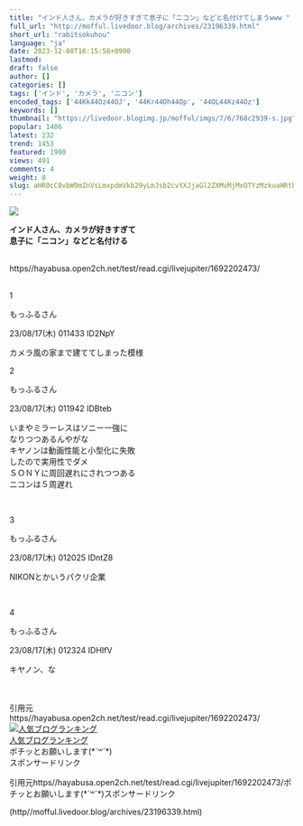 ```yaml
---
title: "インド人さん、カメラが好きすぎて息子に「ニコン」などと名付けてしまうwww "
full_url: "http://mofful.livedoor.blog/archives/23196339.html"
short_url: "rabitsokuhou"
language: "ja"
date: 2023-12-08T16:15:58+0900
lastmod: 
draft: false
author: []
categories: []
tags: ['インド', 'カメラ', 'ニコン']
encoded_tags: ['44Kk44Oz44OJ', '44Kr44Oh44Op', '44OL44Kz44Oz']
keywords: []
thumbnail: "https://livedoor.blogimg.jp/mofful/imgs/7/6/768c2939-s.jpg"
popular: 1406
latest: 232
trend: 1453
featured: 1900
views: 491
comments: 4
weight: 8
slug: aHR0cC8vbW9mZnVsLmxpdmVkb29yLmJsb2cvYXJjaGl2ZXMvMjMxOTYzMzkuaHRtbA==
---
```


![](https://livedoor.blogimg.jp/mofful/imgs/7/6/768c2939-s.jpg)

<div><p><b><p>インド人さん、カメラが好きすぎて<br>息子に「ニコン」などと名付ける</p></b> <br>https//hayabusa.open2ch.net/test/read.cgi/livejupiter/1692202473/</p><p class='t_h'><br>1 <p>もっふるさん</p> <p> 23/08/17(木) 011433 ID2NpY</p></p><p>カメラ風の家まで建ててしまった模様</p><p class='t_h'>2 <p>もっふるさん</p> <p> 23/08/17(木) 011942 IDBteb</p></p> <p class='t_b'> いまやミラーレスはソニー一強に<br>なりつつあるんやがな<br>キヤノンは動画性能と小型化に失敗<br>したので実用性でダメ<br>ＳＯＮＹに周回遅れにされつつある<br>ニコンは５周遅れ </p><br> <p class='t_h'>3 <p>もっふるさん</p> <p> 23/08/17(木) 012025 IDntZ8</p></p> <p class='t_b'> NIKONとかいうパクリ企業 </p><br> <p class='t_h'>4 <p>もっふるさん</p> <p> 23/08/17(木) 012324 IDHIfV</p></p> <p class='t_b'> キヤノン、な </p><br> <br>引用元<br>https//hayabusa.open2ch.net/test/read.cgi/livejupiter/1692202473/<br><a href='//blog.with2.net/link/?2036932'><img title='人気ブログランキング' src='https//blog.with2.net/img/banner/banner_21.gif'></a><br><a href='//blog.with2.net/link/?2036932'>人気ブログランキング</a><br>ポチッとお願いします(*´꒳`*)<br>スポンサードリンク<br><img alt='' src='https//www11.a8.net/0.gif?a8mat=3BDUGQ+4RHMA+2HOM+BS629' height='1' width='1' border='0'> <p>引用元https//hayabusa.open2ch.net/test/read.cgi/livejupiter/1692202473/ポチッとお願いします(*´꒳`*)スポンサードリンク</p></div>

(http//mofful.livedoor.blog/archives/23196339.html)
